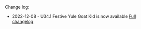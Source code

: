 Change log:
* 2022-12-08 - U34.1 Festive Yule Goat Kid is now available
[Full changelog](Changelog.md)

